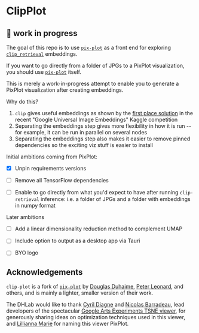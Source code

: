 # ClipPlot

## 🚧 work in progress

The goal of this repo is to use [`pix-plot`](https://github.com/YaleDHLab/pix-plot) as a front end for exploring [`clip_retrieval`](https://github.com/rom1504/clip-retrieval) embeddings.

If you want to go directly from a folder of JPGs to a PixPlot visualization, you should use [`pix-plot`](https://github.com/YaleDHLab/pix-plot) itself.

This is merely a work-in-progress attempt to enable you to generate a PixPlot visualization after creating embeddings.

Why do this?
1. `clip` gives useful embeddings as shown by the [first place solution](https://www.kaggle.com/competitions/google-universal-image-embedding/discussion/359316) in the recent "Google Universal Image Embeddings" Kaggle competition
2. Separating the embeddings step gives more flexibility in how it is run -- for example, it can be run in parallel on several nodes
3. Separating the embeddings step also makes it easier to remove pinned dependencies so the exciting viz stuff is easier to install

Initial ambitions coming from PixPlot:
- [x] Unpin requirements versions
- [ ] Remove all TensorFlow dependencies
- [ ] Enable to go directly from what you'd expect to have after running `clip-retrieval` inference: i.e. a folder of JPGs and a folder with embeddings in numpy format


Later ambitions
- [ ] Add a linear dimensionality reduction method to complement UMAP
- [ ] Include option to output as a desktop app via Tauri
- [ ] BYO logo


## Acknowledgements

`clip-plot` is a fork of [`pix-plot`](https://github.com/YaleDHLab/pix-plot) by [Douglas Duhaime](https://github.com/duhaime), [Peter Leonard](https://github.com/pleonard212), and others, and is mainly a lighter, smaller version of their work.

The DHLab would like to thank [Cyril Diagne](http://cyrildiagne.com/) and [Nicolas Barradeau](http://barradeau.com), lead developers of the spectacular [Google Arts Experiments TSNE viewer](https://artsexperiments.withgoogle.com/tsnemap/), for generously sharing ideas on optimization techniques used in this viewer, and [Lillianna Marie](https://github.com/lilliannamarie) for naming this viewer PixPlot.
